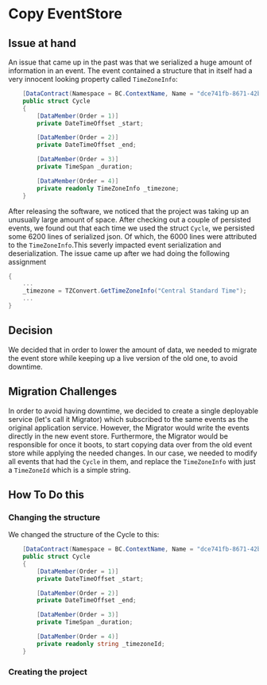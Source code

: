 # Copy EventStore

## **Issue at hand**

An issue that came up in the past was that we serialized a huge amount of information in an event. The event contained a structure that in itself had a very innocent looking property called `TimeZoneInfo`:
```c#
    [DataContract(Namespace = BC.ContextName, Name = "dce741fb-8671-42b8-af59-d30aaae27bad")]
    public struct Cycle
    {
        [DataMember(Order = 1)]
        private DateTimeOffset _start;

        [DataMember(Order = 2)]
        private DateTimeOffset _end;

        [DataMember(Order = 3)]
        private TimeSpan _duration;

        [DataMember(Order = 4)]
        private readonly TimeZoneInfo _timezone;
    }
```

After releasing the software, we noticed that the project was taking up an unusually large amount of space. After checking out a couple of persisted events, we found out that each time we used the struct `Cycle`, we persisted some 6200 lines of serialized json.  Of which, the 6000 lines were attributed to the `TimeZoneInfo`.This severly impacted event serialization and deserialization. The issue came up after we had doing the following assignment
```c#
{
    ...
    _timezone = TZConvert.GetTimeZoneInfo("Central Standard Time");
    ...
}
```

## **Decision**

We decided that in order to lower the amount of data, we needed to migrate the event store while keeping up a live version of the old one, to avoid downtime.

## **Migration Challenges**

In order to avoid having downtime, we decided to create a single deployable service (let's call it Migrator) which subscribed to the same events as the original application service. However, the Migrator would write the events directly in the new event store. Furthermore, the Migrator would be responsible for once it boots, to start copying data over from the old event store while applying the needed changes. In our case, we needed to modify all events that had the `Cycle` in them, and replace the `TimeZoneInfo` with just a `TimeZoneId` which is a simple string.

## **How To Do this**

### Changing the structure

We changed the structure of the Cycle to this:

```c#
    [DataContract(Namespace = BC.ContextName, Name = "dce741fb-8671-42b8-af59-d30aaae27bad")]
    public struct Cycle
    {
        [DataMember(Order = 1)]
        private DateTimeOffset _start;

        [DataMember(Order = 2)]
        private DateTimeOffset _end;

        [DataMember(Order = 3)]
        private TimeSpan _duration;

        [DataMember(Order = 4)]
        private readonly string _timezoneId;
    }
```

### Creating the project

